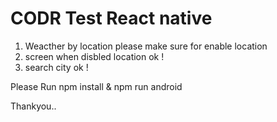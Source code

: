 # CODR Test React native

1. Weacther by location please make sure for enable location
2. screen when disbled location ok !
3. search city ok !

Please Run npm install & npm run android

Thankyou..
